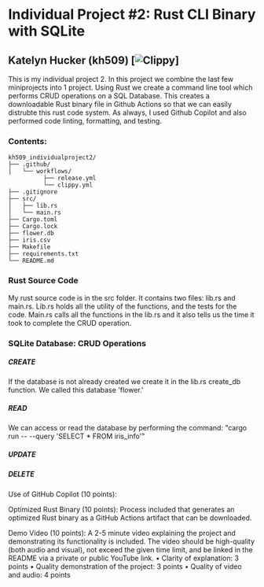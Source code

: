 # Individual Project #2: Rust CLI Binary with SQLite
## Katelyn Hucker (kh509) [![Clippy](https://github.com/nogibjj/kh509_miniproject7/actions/workflows/clippy.yml/badge.svg)]

This is my individual project 2. In this project we combine the last few miniprojects into 1 project. Using Rust we create a command line tool which performs CRUD operations on a SQL Database. This creates a downloadable Rust binary file in Github Actions so that we can easily distrubte this rust code system. As always, I used Github Copilot and also performed code linting, formatting, and testing. 

### Contents:
```
kh509_individualproject2/
├── .github/
│   └── workflows/
          ├── release.yml
          └── clippy.yml
├── .gitignore
├── src/
│   ├── lib.rs
│   └── main.rs
├── Cargo.toml
├── Cargo.lock
├── flower.db
├── iris.csv
├── Makefile
├── requirements.txt
└── README.md
```

### Rust Source Code 

My rust source code is in the src folder. It contains two files: lib.rs and main.rs. Lib.rs holds all the utility of the functions, and the tests for the code. Main.rs calls all the functions in the lib.rs and it also tells us the time it took to complete the CRUD operation. 

### SQLite Database: CRUD Operations

  ##### CREATE 

  If the database is not already created we create it in the lib.rs create_db function. We called this database 'flower.'
  ##### READ 
  We can access or read the database by performing the command: "cargo run -- --query 'SELECT * FROM iris_info'"
  ##### UPDATE
  ##### DELETE


Use of GitHub Copilot (10 points):



Optimized Rust Binary (10 points): Process included that generates an optimized Rust binary as a GitHub Actions artifact that can be downloaded.



Demo Video (10 points): A 2-5 minute video explaining the project and demonstrating its functionality is included. The video should be high-quality (both audio and visual), not exceed the given time limit, and be linked in the README via a private or public YouTube link.
	•	Clarity of explanation: 3 points
	•	Quality demonstration of the project: 3 points
	•	Quality of video and audio: 4 points
